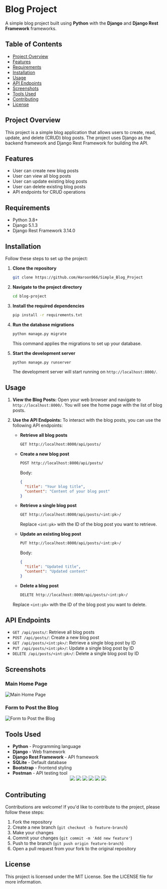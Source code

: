 # Blog Project

A simple blog project built using **Python** with the **Django** and **Django Rest Framework** frameworks.

## Table of Contents

- [Project Overview](#project-overview)
- [Features](#features)
- [Requirements](#requirements)
- [Installation](#installation)
- [Usage](#usage)
- [API Endpoints](#api-endpoints)
- [Screenshots](#screenshots)
- [Tools Used](#tools-used)
- [Contributing](#contributing)
- [License](#license)

## Project Overview

This project is a simple blog application that allows users to create, read, update, and delete (CRUD) blog posts. The project uses Django as the backend framework and Django Rest Framework for building the API.

## Features

- User can create new blog posts
- User can view all blog posts
- User can update existing blog posts
- User can delete existing blog posts
- API endpoints for CRUD operations

## Requirements

- Python 3.8+
- Django 5.1.3
- Django Rest Framework 3.14.0

## Installation

Follow these steps to set up the project:

1. **Clone the repository**
   ```bash
   git clone https://github.com/Haroon966/Simple_Blog_Project
   ```

2. **Navigate to the project directory**
   ```bash
   cd blog-project
   ```

3. **Install the required dependencies**
   ```bash
   pip install -r requirements.txt
   ```

4. **Run the database migrations**
   ```bash
   python manage.py migrate
   ```

   This command applies the migrations to set up your database.

5. **Start the development server**
   ```bash
   python manage.py runserver
   ```

   The development server will start running on `http://localhost:8000/`.

## Usage

1. **View the Blog Posts:**
   Open your web browser and navigate to `http://localhost:8000/`. You will see the home page with the list of blog posts.

2. **Use the API Endpoints:**
   To interact with the blog posts, you can use the following API endpoints:

   - **Retrieve all blog posts**
     ```bash
     GET http://localhost:8000/api/posts/
     ```

   - **Create a new blog post**
     ```bash
     POST http://localhost:8000/api/posts/
     ```
     Body:
     ```json
     {
       "title": "Your blog title",
       "content": "Content of your blog post"
     }
     ```

   - **Retrieve a single blog post**
     ```bash
     GET http://localhost:8000/api/posts/<int:pk>/
     ```
     Replace `<int:pk>` with the ID of the blog post you want to retrieve.

   - **Update an existing blog post**
     ```bash
     PUT http://localhost:8000/api/posts/<int:pk>/
     ```
     Body:
     ```json
     {
       "title": "Updated title",
       "content": "Updated content"
     }
     ```

   - **Delete a blog post**
     ```bash
     DELETE http://localhost:8000/api/posts/<int:pk>/
     ```

   Replace `<int:pk>` with the ID of the blog post you want to delete.

## API Endpoints

- `GET /api/posts/`: Retrieve all blog posts
- `POST /api/posts/`: Create a new blog post
- `GET /api/posts/<int:pk>/`: Retrieve a single blog post by ID
- `PUT /api/posts/<int:pk>/`: Update a single blog post by ID
- `DELETE /api/posts/<int:pk>/`: Delete a single blog post by ID

## Screenshots

### Main Home Page
![Main Home Page](Main_Home_Page.png)

### Form to Post the Blog
![Form to Post the Blog](Form_to_Post_the_Blog.png)

## Tools Used

- **Python** - Programming language
- **Django** - Web framework
- **Django Rest Framework** - API framework
- **SQLite** - Default database
- **Bootstrap** - Frontend styling
- **Postman** - API testing tool
  <div align="center">
  <img src="https://img.shields.io/badge/Python-FFD43B?style=for-the-badge&logo=python&logoColor=darkgreen" />
  <img src="https://img.shields.io/badge/JavaScript-F7DF1E?style=for-the-badge&logo=javascript&logoColor=black" />
  <img src="https://img.shields.io/badge/HTML-E34F26?style=for-the-badge&logo=html5&logoColor=white" />
  <img src="https://img.shields.io/badge/CSS-1572B6?style=for-the-badge&logo=css3&logoColor=white" />
  <img src="https://img.shields.io/badge/Django-092E20?style=for-the-badge&logo=django&logoColor=white" />
  <img src="https://img.shields.io/badge/DjangoRestFramework-092E20?style=for-the-badge&logo=django&logoColor=white" />
</div>

## Contributing

Contributions are welcome! If you'd like to contribute to the project, please follow these steps:

1. Fork the repository
2. Create a new branch (`git checkout -b feature-branch`)
3. Make your changes
4. Commit your changes (`git commit -m 'Add new feature'`)
5. Push to the branch (`git push origin feature-branch`)
6. Open a pull request from your fork to the original repository

## License

This project is licensed under the MIT License. See the LICENSE file for more information.
